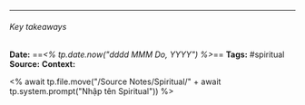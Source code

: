 

----
###### Key takeaways

**Date:** ==*<% tp.date.now("dddd MMM Do, YYYY") %>*==
**Tags:** #spiritual
**Source:**
**Context:**

<% await tp.file.move("/Source Notes/Spiritual/" + await tp.system.prompt("Nhập tên Spiritual"))  %>